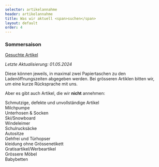 ```yaml
---
selector: artikelannahme
header: artikelannahme
title: Was wir aktuell <span>suchen</span>
layout: default
order: 4
---
```


### Sommersaison


<a class="btn-download" href="/assets/downloads/GesuchteArtikel_20240501.pdf" target="_blank">Gesuchte Artikel</a>

*Letzte Aktualisierung: 01.05.2024*


Diese können jeweils, in maximal zwei Papiertaschen zu den Ladenöffnungszeiten abgegeben werden.
Bei grösseren Artiklen bitten wir, um eine kurze Rücksprache mit uns.





Aber es gibt auch Artikel, die wir **nicht** annehmen: 

Schmutzige, defekte und unvollständige Artikel<br/>
Milchpumpe<br/>
Unterhosen & Socken<br/>
Ski/Snowboard<br/>
Windeleimer<br/>
Schulrucksäcke<br/>
Autositze<br/>
Gehfrei und Türhopser<br/>
kleidung ohne Grössenetikett<br/>
Gratisartikel/Werbeartikel<br/>
Grössere Möbel<br/>
Babybetten<br/>
